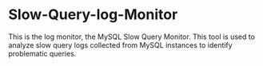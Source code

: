 # Slow-Query-log-Monitor
This is the log monitor, the MySQL Slow Query Monitor. This tool is used to analyze slow query logs collected from MySQL instances to identify problematic queries.
